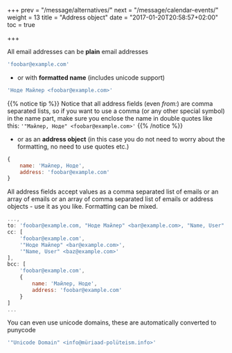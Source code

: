 +++
prev = "/message/alternatives/"
next = "/message/calendar-events/"
weight = 13
title = "Address object"
date = "2017-01-20T20:58:57+02:00"
toc = true

+++

All email addresses can be **plain** email addresses

```javascript
'foobar@example.com'
```

- or with **formatted name** (includes unicode support)

```javascript
'Ноде Майлер <foobar@example.com>'
```

{{% notice tip %}}
Notice that all address fields (even *from:*) are comma separated lists, so if you want to use a comma (or any other special symbol) in the name part, make sure you enclose the name in double quotes like this: `'"Майлер, Ноде" <foobar@example.com>'`
{{% /notice %}}

- or as an **address object** (in this case you do not need to worry about the formatting, no need to use quotes etc.)

```javascript
{
    name: 'Майлер, Ноде',
    address: 'foobar@example.com'
}
```

All address fields accept values as a comma separated list of emails or an array of emails or an array of comma separated list of emails or address objects - use it as you like. Formatting can be mixed.

```javascript
...,
to: 'foobar@example.com, "Ноде Майлер" <bar@example.com>, "Name, User" <baz@example.com>',
cc: [
    'foobar@example.com',
    '"Ноде Майлер" <bar@example.com>',
    '"Name, User" <baz@example.com>'
],
bcc: [
    'foobar@example.com',
    {
        name: 'Майлер, Ноде',
        address: 'foobar@example.com'
    }
]
...
```

You can even use unicode domains, these are automatically converted to punycode

```javascript
'"Unicode Domain" <info@müriaad-polüteism.info>'
```
